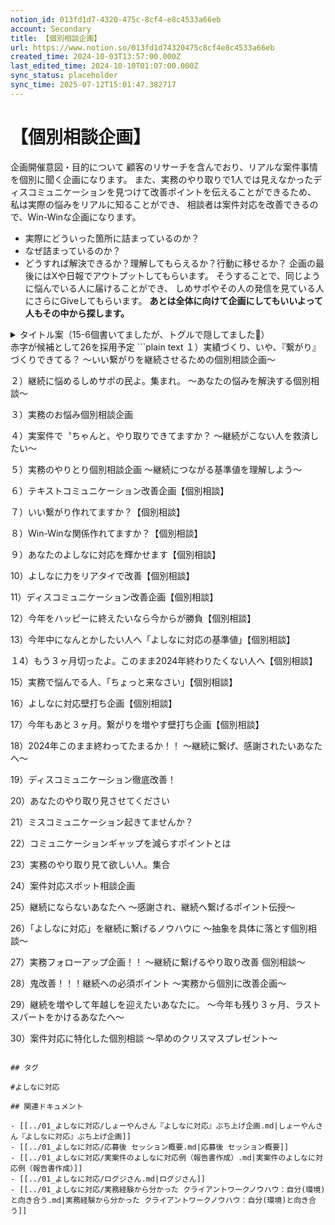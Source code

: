 ```yaml
---
notion_id: 013fd1d7-4320-475c-8cf4-e8c4533a66eb
account: Secondary
title: 【個別相談企画】
url: https://www.notion.so/013fd1d74320475c8cf4e8c4533a66eb
created_time: 2024-10-03T13:57:00.000Z
last_edited_time: 2024-10-10T01:07:00.000Z
sync_status: placeholder
sync_time: 2025-07-12T15:01:47.382717
---
```

# 【個別相談企画】

企画開催意図・目的について
顧客のリサーチを含んでおり、リアルな案件事情を個別に聞く企画になります。
また、実務のやり取りで1人では見えなかったディスコミュニケーションを見つけて改善ポイントを伝えることができるため、
私は実際の悩みをリアルに知ることができ、
相談者は案件対応を改善できるので、Win-Winな企画になります。
- 実際にどういった箇所に詰まっているのか？
- なぜ詰まっているのか？
- どうすれば解決できるか？理解してもらえるか？行動に移せるか？
企画の最後にはXや日報でアウトプットしてもらいます。
そうすることで、同じように悩んでいる人に届けることができ、
しめサポやその人の発信を見ている人にさらにGiveしてもらいます。
**あとは全体に向けて企画にしてもいいよって人もその中から探します。**
<details>
<summary>タイトル案（15-6個書いてましたが、トグルで隠してました🙏）</summary>
</details>
  赤字が候補として26を採用予定
  ```plain text
１）実績づくり、いや、『繋がり』づくりできてる？
〜いい繋がりを継続させるための個別相談企画〜

２）継続に悩めるしめサポの民よ。集まれ。
〜あなたの悩みを解決する個別相談〜

３）実務のお悩み個別相談企画

４）実案件で〝ちゃんと〟やり取りできてますか？
〜継続がこない人を救済したい〜

５）実務のやりとり個別相談企画
〜継続につながる基準値を理解しよう〜

６）テキストコミュニケーション改善企画【個別相談】

７）いい繋がり作れてますか？【個別相談】

８）Win-Winな関係作れてますか？【個別相談】

９）あなたのよしなに対応を輝かせます【個別相談】

10）よしなに力をリアタイで改善【個別相談】

11）ディスコミュニケーション改善企画【個別相談】

12）今年をハッピーに終えたいなら今からが勝負【個別相談】

13）今年中になんとかしたい人へ「よしなに対応の基準値」【個別相談】

１4）もう３ヶ月切ったよ。このまま2024年終わりたくない人へ【個別相談】

15）実務で悩んでる人、「ちょっと来なさい」【個別相談】

16）よしなに対応壁打ち企画【個別相談】

17）今年もあと３ヶ月。繋がりを増やす壁打ち企画【個別相談】

18）2024年このまま終わってたまるか！！
〜継続に繋げ、感謝されたいあなたへ〜

19）ディスコミュニケーション徹底改善！

20）あなたのやり取り見させてください

21）ミスコミュニケーション起きてませんか？

22）コミュニケーションギャップを減らすポイントとは

23）実務のやり取り見て欲しい人。集合

24）案件対応スポット相談企画

25）継続にならないあなたへ
〜感謝され、継続へ繋げるポイント伝授〜

26）「よしなに対応」を継続に繋げるノウハウに
〜抽象を具体に落とす個別相談〜

27）実務フォローアップ企画！！
〜継続に繋げるやり取り改善 個別相談〜

28）鬼改善！！！継続への必須ポイント
〜実務から個別に改善企画〜

29）継続を増やして年越しを迎えたいあなたに。
〜今年も残り３ヶ月、ラストスパートをかけるあなたへ〜

30）案件対応に特化した個別相談
〜早めのクリスマスプレゼント〜

  ```

## タグ

#よしなに対応 

## 関連ドキュメント

- [[../01_よしなに対応/しょーやんさん『よしなに対応』ぶち上げ企画.md|しょーやんさん『よしなに対応』ぶち上げ企画]]
- [[../01_よしなに対応/応募後 セッション概要.md|応募後 セッション概要]]
- [[../01_よしなに対応/実案件のよしなに対応例（報告書作成）.md|実案件のよしなに対応例（報告書作成）]]
- [[../01_よしなに対応/ログジさん.md|ログジさん]]
- [[../01_よしなに対応/実務経験から分かった クライアントワークノウハウ：自分(環境)と向き合う.md|実務経験から分かった クライアントワークノウハウ：自分(環境)と向き合う]]
